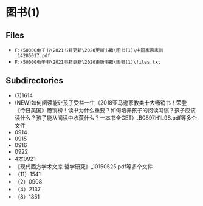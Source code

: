# 图书(1)

## Files

- `F:/5000G电子书\2021书籍更新\2020更新书籍\图书(1)\中国家风家训_14285017.pdf`
- `F:/5000G电子书\2021书籍更新\2020更新书籍\图书(1)\files.txt`

## Subdirectories

- (7)1614
- (NEW)如何阅读能让孩子受益一生（2018亚马逊家教类十大畅销书！荣登《今日美国》畅销榜！读书为什么重要？如何培养孩子的阅读习惯？孩子应该读什么？孩子能从阅读中收获什么？一本书全GET）.B0897H1L9S.pdf等多个文件
- 0914
- 0915
- 0916
- 0922
- 4本0921
- 《现代西方学术文库  哲学研究》_10150525.pdf等多个文件
- （11）1541
- （2）0908
- （4）2137
- （8）1851
